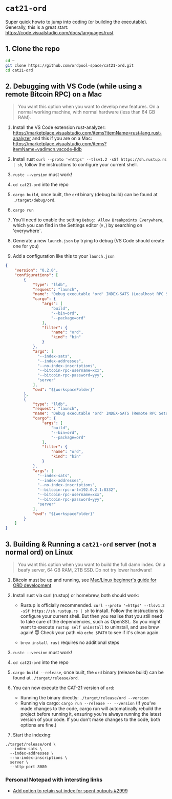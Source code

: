 `cat21-ord`
=====

Super quick howto to jump into coding (or building the executable).
Generally, this is a great start: https://code.visualstudio.com/docs/languages/rust


## 1. Clone the repo

```sh
cd ~
git clone https://github.com/ordpool-space/cat21-ord.git
cd cat21-ord
```


## 2. Debugging with VS Code (while using a remote Bitcoin RPC) on a Mac

> You want this option when you want to develop new features.
> On a normal working machine, with normal hardware (less than 64 GB RAM).

1. Install the VS Code extension rust-analyzer: https://marketplace.visualstudio.com/items?itemName=rust-lang.rust-analyzer and this if you are on a Mac: https://marketplace.visualstudio.com/items?itemName=vadimcn.vscode-lldb

2. Install rust `curl --proto '=https' --tlsv1.2 -sSf https://sh.rustup.rs | sh`, follow the instructions to configure your current shell.

3. `rustc --version` must work!

4. `cd cat21-ord` into the repo

5. `cargo build`, once built, the `ord` binary (debug build) can be found at `./target/debug/ord`.

6. `cargo run`

7. You'll need to enable the setting `Debug: Allow Breakpoints Everywhere`, which you can find in the Settings editor (`⌘,`) by searching on 'everywhere`.

8. Generate a new `launch.json` by trying to debug (VS Code should create one for you)

9. Add a configuration like this to your `launch.json`

```json
{
    "version": "0.2.0",
    "configurations": [
        {
            "type": "lldb",
            "request": "launch",
            "name": "Debug executable 'ord' INDEX-SATS (Localhost RPC Setup)",
            "cargo": {
                "args": [
                    "build",
                    "--bin=ord",
                    "--package=ord"
                ],
                "filter": {
                    "name": "ord",
                    "kind": "bin"
                }
            },
            "args": [
              "--index-sats",
              "--index-addresses",
              "--no-index-inscriptions",
              "--bitcoin-rpc-username=xxx",
              "--bitcoin-rpc-password=yyy",
              "server"
            ],
            "cwd": "${workspaceFolder}"
        },
        {
            "type": "lldb",
            "request": "launch",
            "name": "Debug executable 'ord' INDEX-SATS (Remote RPC Setup)",
            "cargo": {
                "args": [
                    "build",
                    "--bin=ord",
                    "--package=ord"
                ],
                "filter": {
                    "name": "ord",
                    "kind": "bin"
                }
            },
            "args": [
              "--index-sats",
              "--index-addresses",
              "--no-index-inscriptions",
              "--bitcoin-rpc-url=192.0.2.1:8332",
              "--bitcoin-rpc-username=xxx",
              "--bitcoin-rpc-password=yyy",
              "server"
            ],
            "cwd": "${workspaceFolder}"
        }
    ]
}
```

## 3. Building & Running a `cat21-ord` server (not a normal ord) on Linux

> You want this option when you want to build the full damn index.
> On a beafy server, 64 GB RAM, 2TB SSD. Do not try lower hardware!

1. Bitcoin must be up and running, see [Mac/Linux beginner's guide for ORD development](https://gist.github.com/hans-crypto/30d05b9dcb3c05940e9a8db2e365da1e)

2. Install rust via curl (rustup) or homebrew, both should work:

    * Rustup is officially recommended.
      `curl --proto '=https' --tlsv1.2 -sSf https://sh.rustup.rs | sh` to install.
      Follow the instructions to configure your current shell.
      But then you realise that you still need to take care of the dependencies, such as OpenSSL.
      So you might want to execute `rustup self uninstall` to uninstall, and use brew again! 😇
      Check your path via `echo $PATH` to see if it's clean again.

    * `brew install rust` requires no additional steps

3. `rustc --version` must work!

4. `cd cat21-ord` into the repo

5. `cargo build --release`, once built, the `ord` binary (release build) can be found at `./target/release/ord`.

6. You can now execute the CAT-21 version of `ord`:

    * Running the binary directly: `./target/release/ord --version`
    * Running via cargo: `cargo run --release -- --version` (If you’ve made changes to the code, cargo run will automatically rebuild the project before running it, ensuring you're always running the latest version of your code. If you don't make changes to the code, both options are fine.)

7. Start the indexing:

  ```
  ./target/release/ord \
    --index-sats \
    --index-addresses \
    --no-index-inscriptions \
    server \
    --http-port 8080
  ```


### Personal Notepad with intersting links

* [Add option to retain sat index for spent outputs #2999](https://github.com/ordinals/ord/pull/2999)
